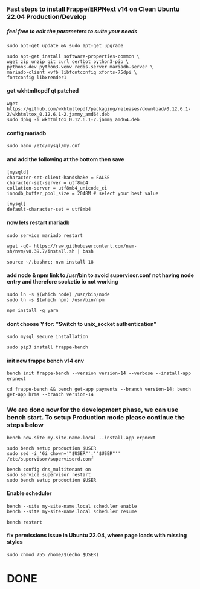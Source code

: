 ### Fast steps to install Frappe/ERPNext v14 on Clean Ubuntu 22.04 Production/Develop
##### feel free to edit the parameters to suite your needs
```
sudo apt-get update && sudo apt-get upgrade
```

```
sudo apt-get install software-properties-common \
wget zip unzip git curl certbot python3-pip \
python3-dev python3-venv redis-server mariadb-server \
mariadb-client xvfb libfontconfig xfonts-75dpi \
fontconfig libxrender1
```

#### get wkhtmltopdf qt patched
```
wget https://github.com/wkhtmltopdf/packaging/releases/download/0.12.6.1-2/wkhtmltox_0.12.6.1-2.jammy_amd64.deb
sudo dpkg -i wkhtmltox_0.12.6.1-2.jammy_amd64.deb
```
#### config mariadb
```
sudo nano /etc/mysql/my.cnf
```

#### and add the following at the bottom then save
```
[mysqld]
character-set-client-handshake = FALSE
character-set-server = utf8mb4
collation-server = utf8mb4_unicode_ci
innodb_buffer_pool_size = 2048M # select your best value

[mysql]
default-character-set = utf8mb4
```


#### now lets restart mariadb
```
sudo service mariadb restart
```
```
wget -qO- https://raw.githubusercontent.com/nvm-sh/nvm/v0.39.7/install.sh | bash
```
```
source ~/.bashrc; nvm install 18
```

#### add node & npm link to /usr/bin to avoid supervisor.conf not having node entry and therefore socketio io not working
```
sudo ln -s $(which node) /usr/bin/node
sudo ln -s $(which npm) /usr/bin/npm
```
```
npm install -g yarn
```

#### dont choose Y for: "Switch to unix_socket authentication"
```
sudo mysql_secure_installation
```
```
sudo pip3 install frappe-bench
```
#### init new frappe bench v14 env
```
bench init frappe-bench --version version-14 --verbose --install-app erpnext
```
```
cd frappe-bench && bench get-app payments --branch version-14; bench get-app hrms --branch version-14
```

### We are done now for the development phase, we can use bench start. To setup Production mode please continue the steps below

```
bench new-site my-site-name.local --install-app erpnext
```
```
sudo bench setup production $USER
sudo sed -i '6i chown='"$USER"':'"$USER"'' /etc/supervisor/supervisord.conf
```
```
bench config dns_multitenant on
sudo service supervisor restart
sudo bench setup production $USER
```
#### Enable scheduler
```
bench --site my-site-name.local scheduler enable
bench --site my-site-name.local scheduler resume
```
```
bench restart
```
#### fix permissions issue in Ubuntu 22.04, where page loads with missing styles
```
sudo chmod 755 /home/$(echo $USER)
```

# DONE
